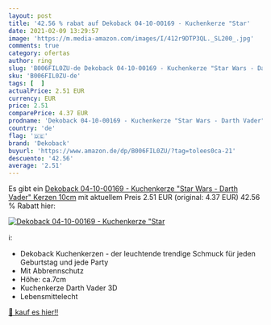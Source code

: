 ```yaml
---
layout: post
title: '42.56 % rabat auf Dekoback 04-10-00169 - Kuchenkerze "Star'
date: 2021-02-09 13:29:57
image: 'https://m.media-amazon.com/images/I/412r9DTP3QL._SL200_.jpg'
comments: true
category: ofertas
author: ring
slug: 'B006FIL0ZU-de Dekoback 04-10-00169 - Kuchenkerze "Star Wars - Darth...'
sku: 'B006FIL0ZU-de'
tags: [  ]
actualPrice: 2.51 EUR
currency: EUR
price: 2.51
comparePrice: 4.37 EUR
prodname: 'Dekoback 04-10-00169 - Kuchenkerze "Star Wars - Darth Vader" Kerzen  10cm'
country: 'de'
flag: '🇩🇪'
brand: 'Dekoback'
buyurl: 'https://www.amazon.de/dp/B006FIL0ZU/?tag=tolees0ca-21'
descuento: '42.56'
average: '2.51'
---
```


Es gibt ein [Dekoback 04-10-00169 - Kuchenkerze "Star Wars - Darth Vader" Kerzen  10cm](https://www.amazon.de/dp/B006FIL0ZU/?tag=tolees0ca-21) mit aktuellem Preis 2.51 EUR (original: 4.37 EUR) 42.56 % Rabatt hier:

[![Dekoback 04-10-00169 - Kuchenkerze "Star](https://m.media-amazon.com/images/I/412r9DTP3QL._SL200_.jpg)](https://www.amazon.de/dp/B006FIL0ZU/?tag=tolees0ca-21)

ℹ️:

- Dekoback Kuchenkerzen - der leuchtende trendige Schmuck für jeden Geburtstag und jede Party
- Mit Abbrennschutz
- Höhe: ca.7cm
- Kuchenkerze Darth Vader 3D
- Lebensmittelecht

[🛒 kauf es hier!!](https://www.amazon.de/dp/B006FIL0ZU/?tag=tolees0ca-21)
